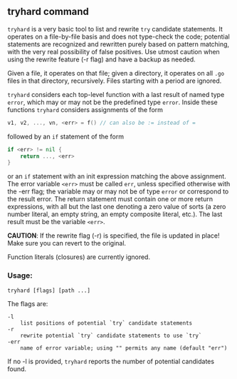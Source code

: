 ## tryhard command

`tryhard` is a very basic tool to list and rewrite `try` candidate statements.
It operates on a file-by-file basis and does not type-check the code;
potential statements are recognized and rewritten purely based on pattern
matching, with the very real possibility of false positives. Use utmost
caution when using the rewrite feature (-r flag) and have a backup as needed.

Given a file, it operates on that file; given a directory, it operates on all
`.go` files in that directory, recursively. Files starting with a period are ignored.

`tryhard` considers each top-level function with a last result of named type `error`,
which may or may not be the predefined type `error`. Inside these functions `tryhard`
considers assignments of the form

```Go
v1, v2, ..., vn, <err> = f() // can also be := instead of =
```

followed by an `if` statement of the form

```Go
if <err> != nil {
	return ..., <err>
}
```

or an `if` statement with an init expression matching the above assignment. The
error variable `<err>` must be called `err`, unless specified otherwise with the
-err flag; the variable may or may not be of type `error` or correspond to the
result error. The return statement must contain one or more return expressions,
with all but the last one denoting a zero value of sorts (a zero number literal,
an empty string, an empty composite literal, etc.). The last result must be the
variable `<err>`.

**CAUTION**: If the rewrite flag (-r) is specified, the file is updated in place!
         Make sure you can revert to the original.

Function literals (closures) are currently ignored.

### Usage:
```
tryhard [flags] [path ...]
```

The flags are:
```
-l
	list positions of potential `try` candidate statements
-r
	rewrite potential `try` candidate statements to use `try`
-err
	name of error variable; using "" permits any name (default "err")
```

If no -l is provided, `tryhard` reports the number of potential candidates found.
